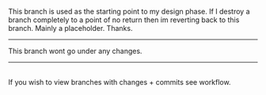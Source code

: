 This branch is used as the starting point to my design phase. If I destroy a branch completely to a point of no return then im reverting back to this branch. Mainly a placeholder. Thanks. <br>
<hr>
This branch wont go under any changes.  <br>
<hr>
 <br>
If you wish to view branches with changes + commits see workflow.
